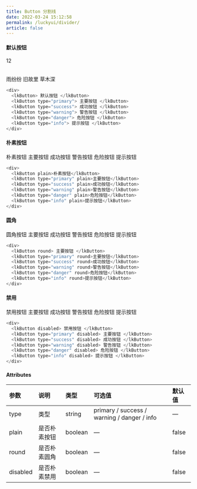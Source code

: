```yaml
---
title: Button 分割线
date: 2022-03-24 15:12:58
permalink: /luckyui/divider/
article: false
---
```


#### 默认按钮

 <lk-divider>12</lk-divider>

 <br />
 <div>
   <span>雨纷纷</span>
   <lk-divider vertical></lk-divider>
   <span>旧故里</span>
   <lk-divider vertical ></lk-divider>
   <span>草木深</span>
 </div>

```js
<div>
  <lkButton> 默认按钮 </lkButton>
  <lkButton type="primary"> 主要按钮 </lkButton>
  <lkButton type="success"> 成功按钮 </lkButton>
  <lkButton type="warning"> 警告按钮 </lkButton>
  <lkButton type="danger"> 危险按钮 </lkButton>
  <lkButton type="info"> 提示按钮 </lkButton>
</div>
```

<div>
   <lkDivider></lkDivider>
</div>

#### 朴素按钮

<div>
  <lkButton plain> 朴素按钮 </lkButton>
  <lkButton type="primary" plain> 主要按钮 </lkButton>
  <lkButton type="success" plain> 成功按钮 </lkButton>
  <lkButton type="warning" plain> 警告按钮 </lkButton>
  <lkButton type="danger" plain> 危险按钮 </lkButton>
  <lkButton type="info" plain> 提示按钮 </lkButton>
</div>

```js
<div>
  <lkButton plain>朴素按钮</lkButton>
  <lkButton type="primary" plain>主要按钮</lkButton>
  <lkButton type="success" plain>成功按钮</lkButton>
  <lkButton type="warning" plain>警告按钮</lkButton>
  <lkButton type="danger" plain>危险按钮</lkButton>
  <lkButton type="info" plain>提示按钮</lkButton>
</div>
```

#### 圆角

<div>
  <lkButton round> 圆角按钮 </lkButton>
  <lkButton type="primary" round> 主要按钮 </lkButton>
  <lkButton type="success" round> 成功按钮 </lkButton>
  <lkButton type="warning" round> 警告按钮 </lkButton>
  <lkButton type="danger" round> 危险按钮 </lkButton>
  <lkButton type="info" round> 提示按钮 </lkButton>
</div>

```js
<div>
  <lkButton round> 主要按钮 </lkButton>
  <lkButton type="primary" round>主要按钮</lkButton>
  <lkButton type="success" round>成功按钮</lkButton>
  <lkButton type="warning" round>警告按钮</lkButton>
  <lkButton type="danger" round>危险按钮</lkButton>
  <lkButton type="info" round>提示按钮</lkButton>
</div>
```

#### 禁用

<div>
  <lkButton disabled> 禁用按钮 </lkButton>
  <lkButton type="primary" disabled> 主要按钮 </lkButton>
  <lkButton type="success" disabled> 成功按钮 </lkButton>
  <lkButton type="warning" disabled> 警告按钮 </lkButton>
  <lkButton type="danger" disabled> 危险按钮 </lkButton>
  <lkButton type="info" disabled> 提示按钮 </lkButton>
</div>

```js
<div>
  <lkButton disabled> 禁用按钮 </lkButton>
  <lkButton type="primary" disabled> 主要按钮 </lkButton>
  <lkButton type="success" disabled> 成功按钮 </lkButton>
  <lkButton type="warning" disabled> 警告按钮 </lkButton>
  <lkButton type="danger" disabled> 危险按钮 </lkButton>
  <lkButton type="info" disabled> 提示按钮 </lkButton>
</div>
```

#### Attributes

| 参数     | 说明         | 类型    | 可选值                                      | 默认值 |
| :------- | :----------- | :------ | :------------------------------------------ | :----- |
| type     | 类型         | string  | primary / success / warning / danger / info | —      |
| plain    | 是否朴素按钮 | boolean | —                                           | false  |
| round    | 是否朴素圆角 | boolean | —                                           | false  |
| disabled | 是否朴素禁用 | boolean | —                                           | false  |
